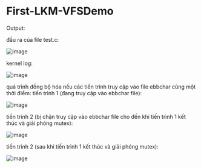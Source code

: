 # First-LKM-VFSDemo

Output:

đầu ra của file test.c:

![image](https://github.com/user-attachments/assets/055ce889-4985-454c-8095-4edb74fbe214)

kernel log:

![image](https://github.com/user-attachments/assets/b1021154-a685-4bcc-b334-bea37017ec70)

quá trình đồng bộ hóa nếu các tiến trình truy cập vào file ebbchar cùng một thời điểm:
tiến trình 1 (đang truy cập vào ebbchar file):

![image](https://github.com/user-attachments/assets/043baacd-8cb0-45a2-85d9-f7028c970832)

tiến trình 2 (bị chặn truy cập vào ebbchar file cho đến khi tiến trình 1 kết thúc và giải phóng mutex):

![image](https://github.com/user-attachments/assets/69c3fca3-a236-4b80-87d1-0fcbdb68521f)

tiến trình 2 (sau khi tiến trình 1 kết thúc và giải phóng mutex):

![image](https://github.com/user-attachments/assets/7e298b5a-d7df-4b14-bd24-943c9de4acd4)
